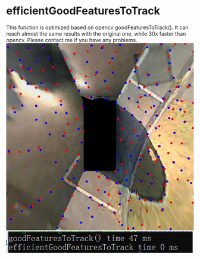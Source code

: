 # efficientGoodFeaturesToTrack

This function is optimized based on opencv goodFeaturesToTrack(). It can reach almost the same results with the original one, while 30x faster than opencv.
Please contact me if you have any problems.
![image](https://github.com/k032131/efficientGoodFeaturesToTrack/blob/main/cmp.jpg)
![image](https://github.com/k032131/efficientGoodFeaturesToTrack/blob/main/time.jpg)
